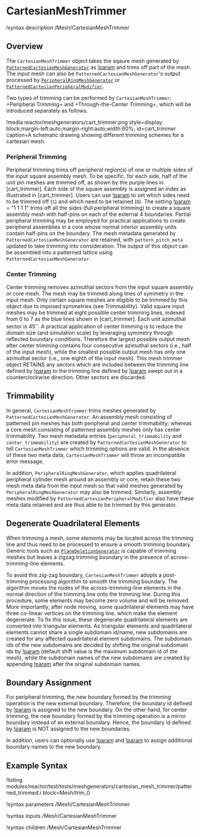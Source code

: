 # CartesianMeshTrimmer

!syntax description /Mesh/CartesianMeshTrimmer

## Overview

The `CartesianMeshTrimmer` object takes the sqaure mesh generated by [`PatternedCartesianMeshGenerator`](/PatternedCartesianMeshGenerator.md) as [!param](/Mesh/CartesianMeshTrimmer/input) and trims off part of the mesh. The input mesh can also be `PatternedCartesianMeshGenerator`'s output processed by [`PeripheralRingMeshGenerator`](/PeripheralRingMeshGenerator.md) or [`PatternedCartesianPeripheralModifier`](/PatternedCartesianPeripheralModifier.md).

Two types of trimming can be performed by `CartesianMeshTrimmer`: +Peripheral Trimming+ and +Through-the-Center Trimming+, which will be introduced separately as follows.

!media reactor/meshgenerators/cart_trimmer.png
      style=display: block;margin-left:auto;margin-right:auto;width:60%;
      id=cart_trimmer
      caption=A schematic drawing showing different trimming schemes for a cartesian mesh.

### Peripheral Trimming

Peripheral trimming trims off peripheral region(s) of one or multiple sides of the input square assembly mesh. To be specific, for each side, half of the unit pin meshes are trimmed off, as shown by the purple lines in [cart_trimmer]. Each side of the square assembly is assigned an index as illustrated in [cart_trimmer]. Users can use [!param](/Mesh/CartesianMeshTrimmer/trim_peripheral_region) to set which sides need to be trimmed off (`1`) and which need to be retained (`0`). The setting [!param](/Mesh/CartesianMeshTrimmer/trim_peripheral_region) = "1 1 1 1"  trims off all the sides (full peripheral trimming) to create a square assembly mesh with half-pins on each of the external 4 boundaries. Partial peripheral trimming may be employed for practical applications to create peripheral assemblies in a core whose normal interior assembly units contain half-pins on the boundary. The mesh metadata generated by `PatternedCartesianMeshGenerator` are retained, with `pattern_pitch_meta` updated to take trimming into consideration. The output of this object can be assembled into a patterned lattice using  `PatternedCartesianMeshGenerator`.

### Center Trimming

Center trimming removes azimuthal sectors from the input square assembly or core mesh. The mesh may be trimmed along lines of symmetry in the input mesh. Only certain square meshes are eligible to be trimmed by this object due to imposed symmetries (see Trimmability). Valid square input meshes may be trimmed at eight possible center trimming lines, indexed from 0 to 7 as the blue lines shown in [cart_trimmer]. Each unit azimuthal sector is 45$^{\circ}$. A practical application of center trimming is to reduce the domain size (and simulation scale) by leveraging symmetry through reflected boundary conditions. Therefore the largest possible output mesh after center trimming contains four consecutive azimuthal sectors (i.e., half of the input mesh), while the smallest possible output mesh has only one azimuthal sector (i.e., one eighth of the input mesh). This mesh trimmer object RETAINS any sectors which are included between the trimming line defined by [!param](/Mesh/CartesianMeshTrimmer/center_trim_starting_index) to the trimming line defined by [!param](/Mesh/CartesianMeshTrimmer/center_trim_ending_index) swept out in a counterclockwise direction. Other sectors are discarded.

## Trimmability

In general, `CartesianMeshTrimmer` trims meshes generated by `PatternedCartesianMeshGenerator`. An assembly mesh consisting of patterned pin meshes has both peripheral and center trimmability; whereas a core mesh consisting of patterned assembly meshes only has center trimmability.  Two mesh metadata entries (`peripheral_trimmability` and `center_trimmability`) are created by `PatternedCartesianMeshGenerator` to tell `CartesianMeshTrimmer` which trimming options are valid. In the absence of these two meta data, `CartesianMeshTrimmer` will throw an incompatible error message.

In addition, `PeripheralRingMeshGenerator`, which applies quadrilateral peripheral cylinder mesh around an assembly or core, retain these two mesh meta data from the input mesh so that valid meshes generated by `PeripheralRingMeshGenerator` may also be trimmed. Similarly, assembly meshes modified by `PatternedCartesianPeripheralModifier` also have these meta data retained and are thus able to be trimmed by this generator.

## Degenerate Quadrilateral Elements

When trimming a mesh, some elements may be located across the trimming line and thus need to be processed to ensure a smooth trimming boundary. Generic tools such as [`PlaneDeletionGenerator`](/PlaneDeletionGenerator.md) is capable of trimming meshes but leaves a zigzag trimming boundary in the presence of across-trimming-line elements.

To avoid this zig-zag boundary, `CartesianMeshTrimmer` adopts a post-trimming processing algorithm to smooth the trimming boundary. The algorithm moves the nodes of the across-trimming-line elements in the normal direction of the trimming line onto the trimming line. During this procedure, some elements may become zero volume and will be removed. More importantly, after node moving, some quadrilateral elements may have three co-linear vertices on the trimming line, which make the element degenerate. To fix this issue, these degenerate quadrilateral elements are converted into triangular elements. As triangular elements and quadrilateral elements cannot share a single subdomain id/name, new subdomains are created for any affected quadrilateral element subdomains. The subdomain ids of the new subdomains are decided by shifting the original subdomain ids by [!param](/Mesh/CartesianMeshTrimmer/tri_elem_subdomain_shift) (default shift value is the maximum subdomain id of the mesh), while the subdomain names of the new subdomains are created by appending [!param](/Mesh/CartesianMeshTrimmer/tri_elem_subdomain_name_suffix) after the original subdomain names.

## Boundary Assignment

For peripheral trimming, the new boundary formed by the trimming operation is the new external boundary. Therefore, the boundary id defined by [!param](/Mesh/CartesianMeshTrimmer/external_boundary) is assigned to the new boundary. On the other hand, for center trimming, the new boundary formed by the trimming operation is a mirror boundary instead of an external boundary. Hence, the boundary id defined by [!param](/Mesh/CartesianMeshTrimmer/external_boundary) is NOT assigned to the new boundaries.

In addition, users can optionally use [!param](/Mesh/CartesianMeshTrimmer/peripheral_trimming_section_boundary) and [!param](/Mesh/CartesianMeshTrimmer/center_trimming_section_boundary) to assign additional boundary names to the new boundary.

## Example Syntax

!listing modules/reactor/test/tests/meshgenerators/cartesian_mesh_trimmer/patterned_trimmed.i block=Mesh/trim_0

!syntax parameters /Mesh/CartesianMeshTrimmer

!syntax inputs /Mesh/CartesianMeshTrimmer

!syntax children /Mesh/CartesianMeshTrimmer
